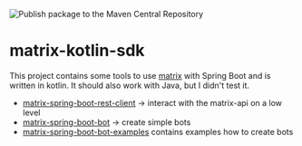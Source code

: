 ![Publish package to the Maven Central Repository](https://github.com/benkuly/matrix-spring-boot-sdk/workflows/Publish%20package%20to%20the%20Maven%20Central%20Repository/badge.svg)
# matrix-kotlin-sdk
This project contains some tools to use [matrix](https://matrix.org/) with Spring Boot and is written in kotlin. It should also work with Java, but I didn't test it.

* [matrix-spring-boot-rest-client](./matrix-spring-boot-rest-client) -> interact with the matrix-api on a low level
* [matrix-spring-boot-bot](./matrix-spring-boot-bot) -> create simple bots
* [matrix-spring-boot-bot-examples](./matrix-spring-boot-bot-examples) contains examples how to create bots
